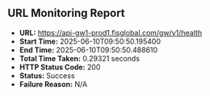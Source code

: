 ## URL Monitoring Report

- **URL:** https://api-gw1-prod1.fisglobal.com/gw/v1/health
- **Start Time:** 2025-06-10T09:50:50.195400
- **End Time:** 2025-06-10T09:50:50.488610
- **Total Time Taken:** 0.29321 seconds
- **HTTP Status Code:** 200
- **Status:** Success
- **Failure Reason:** N/A

